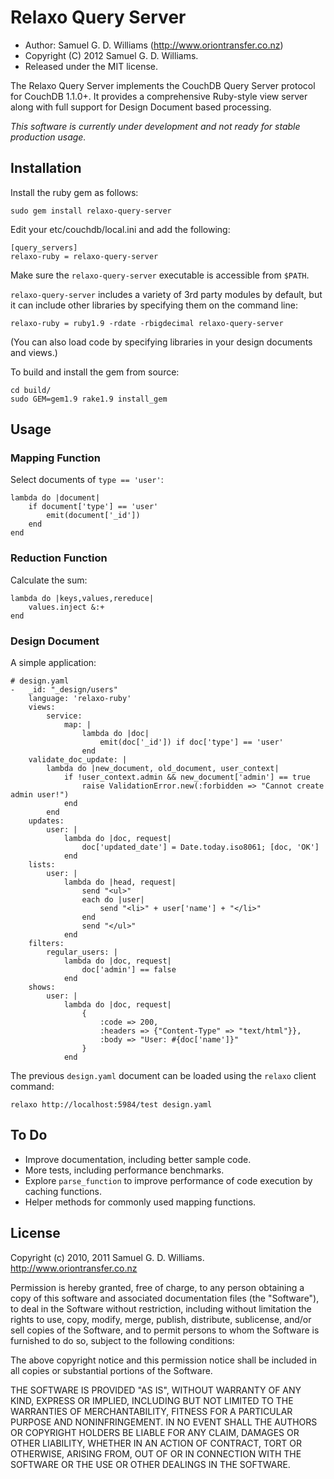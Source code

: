 Relaxo Query Server
===================

* Author: Samuel G. D. Williams (<http://www.oriontransfer.co.nz>)
* Copyright (C) 2012 Samuel G. D. Williams.
* Released under the MIT license.

The Relaxo Query Server implements the CouchDB Query Server protocol for CouchDB 1.1.0+. It provides a comprehensive Ruby-style view server along with full support for Design Document based processing.

*This software is currently under development and not ready for stable production usage.*

Installation
------------

Install the ruby gem as follows:

	sudo gem install relaxo-query-server

Edit your etc/couchdb/local.ini and add the following:

	[query_servers]
	relaxo-ruby = relaxo-query-server

Make sure the `relaxo-query-server` executable is accessible from `$PATH`.

`relaxo-query-server` includes a variety of 3rd party modules by default, but it can include other libraries by specifying them on the command line:

	relaxo-ruby = ruby1.9 -rdate -rbigdecimal relaxo-query-server

(You can also load code by specifying libraries in your design documents and views.)

To build and install the gem from source:

	cd build/
	sudo GEM=gem1.9 rake1.9 install_gem

Usage
-----

### Mapping Function ###

Select documents of `type == 'user'`:

	lambda do |document|
		if document['type'] == 'user'
			emit(document['_id'])
		end
	end

### Reduction Function ###

Calculate the sum:

	lambda do |keys,values,rereduce|
		values.inject &:+
	end

### Design Document ###

A simple application:

	# design.yaml
	-   _id: "_design/users"
	    language: 'relaxo-ruby'
	    views:
	        service:
	            map: |
	                lambda do |doc|
	                    emit(doc['_id']) if doc['type'] == 'user'
	                end
	    validate_doc_update: |
	        lambda do |new_document, old_document, user_context|
	            if !user_context.admin && new_document['admin'] == true
	                raise ValidationError.new(:forbidden => "Cannot create admin user!")
	            end
	        end
	    updates:
	        user: |
	            lambda do |doc, request|
	                doc['updated_date'] = Date.today.iso8061; [doc, 'OK']
	            end
	    lists:
	        user: |
	            lambda do |head, request|
	                send "<ul>"
	                each do |user|
	                    send "<li>" + user['name'] + "</li>"
	                end
	                send "</ul>"
	            end
	    filters:
	        regular_users: |
	            lambda do |doc, request|
	                doc['admin'] == false
	            end
	    shows:
	        user: |
	            lambda do |doc, request|
	                {
	                    :code => 200,
	                    :headers => {"Content-Type" => "text/html"}},
	                    :body => "User: #{doc['name']}"
	                }
	            end

The previous `design.yaml` document can be loaded using the `relaxo` client command:

	relaxo http://localhost:5984/test design.yaml

To Do
-----

- Improve documentation, including better sample code.
- More tests, including performance benchmarks.
- Explore `parse_function` to improve performance of code execution by caching functions.
- Helper methods for commonly used mapping functions.

License
-------

Copyright (c) 2010, 2011 Samuel G. D. Williams. <http://www.oriontransfer.co.nz>

Permission is hereby granted, free of charge, to any person obtaining a copy
of this software and associated documentation files (the "Software"), to deal
in the Software without restriction, including without limitation the rights
to use, copy, modify, merge, publish, distribute, sublicense, and/or sell
copies of the Software, and to permit persons to whom the Software is
furnished to do so, subject to the following conditions:

The above copyright notice and this permission notice shall be included in
all copies or substantial portions of the Software.

THE SOFTWARE IS PROVIDED "AS IS", WITHOUT WARRANTY OF ANY KIND, EXPRESS OR
IMPLIED, INCLUDING BUT NOT LIMITED TO THE WARRANTIES OF MERCHANTABILITY,
FITNESS FOR A PARTICULAR PURPOSE AND NONINFRINGEMENT. IN NO EVENT SHALL THE
AUTHORS OR COPYRIGHT HOLDERS BE LIABLE FOR ANY CLAIM, DAMAGES OR OTHER
LIABILITY, WHETHER IN AN ACTION OF CONTRACT, TORT OR OTHERWISE, ARISING FROM,
OUT OF OR IN CONNECTION WITH THE SOFTWARE OR THE USE OR OTHER DEALINGS IN
THE SOFTWARE.
